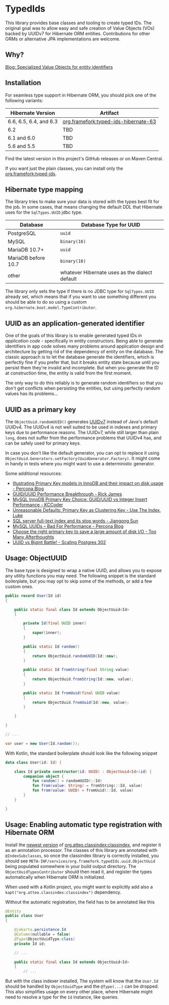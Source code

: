 # TypedIds

This library provides base classes and tooling to create typed IDs.
The original goal was to allow easy and safe creation of Value Objects (VOs) backed by UUIDv7 for Hibernate ORM entities.
Contributions for other ORMs or alternative JPA implementations are welcome.

## Why?

[Blog: Specialized Value Objects for entity identifiers](https://filip-prochazka.com/blog/specialized-value-objects-for-entity-identifiers)

## Installation

For seamless type support in Hibernate ORM, you should pick one of the following variants:

| Hibernate Version             | Artifact                                                                                                             |
|-------------------------------|----------------------------------------------------------------------------------------------------------------------|
| 6.6, 6.5, 6.4, and 6.3        | [org.framefork:typed-ids-hibernate-63](https://central.sonatype.com/artifact/org.framefork/typed-ids-hibernate-63)   |
| 6.2                           | TBD                                                                                                                  |
| 6.1 and 6.0                   | TBD                                                                                                                  |
| 5.6 and 5.5                   | TBD                                                                                                                  |

Find the latest version in this project's GitHub releases or on Maven Central.

If you want just the plain classes, you can install only the [org.framefork:typed-ids](https://central.sonatype.com/artifact/org.framefork/typed-ids).

## Hibernate type mapping

The library tries to make sure your data is stored with the types best fit for the job.
In some cases, that means changing the default DDL that Hibernate uses for the `SqlTypes.UUID` jdbc type.

| Database            | Database Type for UUID                         |
|---------------------|------------------------------------------------|
| PostgreSQL          | `uuid`                                         |
| MySQL               | `binary(16)`                                   |
| MariaDB 10.7+       | `uuid`                                         |
| MariaDB before 10.7 | `binary(16)`                                   |
| other               | whatever Hibernate uses as the dialect default |

The library only sets the type if there is no JDBC type for `SqlTypes.UUID` already set,
which means that if you want to use something different you should be able to do so using a custom `org.hibernate.boot.model.TypeContributor`.

## UUID as an application-generated identifier

One of the goals of this library is to enable generated typed IDs _in application code_ - specifically in entity constructors.
Being able to generate identifiers in app code solves many problems around application design and architecture by getting rid of the dependency of entity on the database.
The classic approach is to let the database generate the identifiers, which is perfectly fine if you prefer that, but it breaks entity state because until you persist them they're invalid and incomplete.
But when you generate the ID at construction time, the entity is valid from the first moment.

The only way to do this reliably is to generate random identifiers so that you don't get conflicts when persisting the entities, but using perfectly random values has its problems...

## UUID as a primary key

The `ObjectUuid.randomUUID()` generates [UUIDv7](https://www.toomanyafterthoughts.com/uuids-are-bad-for-database-index-performance-uuid7/#uuid-7-time-ordered) instead of Java's default UUIDv4.
The UUIDv4 is not well suited to be used in indexes and primary keys due to performance reasons.
The UUIDv7, while still larger than plain `long`, does not suffer from the performance problems that UUIDv4 has, and can be safely used for primary keys.

In case you don't like the default generator, you can opt to replace it using `ObjectUuid.Generators.setFactory(UuidGenerator.Factory)`.
It might come in handy in tests where you might want to use a deterministic generator.

Some additional resources:

* [Illustrating Primary Key models in InnoDB and their impact on disk usage - Percona Blog](https://www.percona.com/blog/illustrating-primary-key-models-in-innodb-and-their-impact-on-disk-usage/)
* [GUID/UUID Performance Breakthrough - Rick James](https://mysql.rjweb.org/doc.php/uuid)
* [MySQL InnoDB Primary Key Choice: GUID/UUID vs Integer Insert Performance - KCCoder](https://kccoder.com/mysql/uuid-vs-int-insert-performance/)
* [Unreasonable Defaults: Primary Key as Clustering Key - Use The Index, Luke](https://use-the-index-luke.com/blog/2014-01/unreasonable-defaults-primary-key-clustering-key)
* [SQL server full-text index and its stop words - Jiangong Sun](https://jiangong-sun.medium.com/sql-server-full-text-index-and-its-stop-words-492b0b589bff)
* [MySQL UUIDs – Bad For Performance - Percona Blog](https://www.percona.com/blog/uuids-are-popular-but-bad-for-performance-lets-discuss/)
* [Choose the right primary key to save a large amount of disk I/O - Too Many Afterthoughts](https://www.toomanyafterthoughts.com/primary-key-random-sequential-performance/)
* [UUID vs Bigint Battle! - Scaling Postgres 302](https://www.scalingpostgres.com/episodes/302-uuid-vs-bigint-battle/)

## Usage: ObjectUUID

The base type is designed to wrap a native UUID, and allows you to expose any utility functions you may need.
The following snippet is the standard boilerplate, but you may opt to skip some of the methods, or add a few custom ones.

```java
public record User(Id id)
{

    public static final class Id extends ObjectUuid<Id>
    {

        private Id(final UUID inner)
        {
            super(inner);
        }

        public static Id random()
        {
            return ObjectUuid.randomUUID(Id::new);
        }

        public static Id fromString(final String value)
        {
            return ObjectUuid.fromString(Id::new, value);
        }

        public static Id fromUuid(final UUID value)
        {
            return ObjectUuid.fromUuid(Id::new, value);
        }

    }

}

// ...

var user = new User(Id.random());
```

With Kotlin, the standard boilerplate should look like the following snippet

```kt
data class User(id: Id) {

    class Id private constructor(id: UUID) : ObjectUuid<Id>(id) {
        companion object {
            fun random() = randomUUID(::Id)
            fun from(value: String) = fromString(::Id, value)
            fun from(value: UUID) = fromUuid(::Id, value)
        }
    }

}
```

## Usage: Enabling automatic type registration with Hibernate ORM

Install the [newest version](https://central.sonatype.com/artifact/org.atteo.classindex/classindex) of [org.atteo.classindex:classindex](https://github.com/atteo/classindex), and register it as an annotation processor.
The classes of this library are annotated with `@IndexSubclasses`, so once the classindex library is correctly installed,
you should see `META-INF/services/org.framefork.typedIds.uuid.ObjectUuid` being populated somewhere in your build output directory.
The `ObjectUuidTypesContributor` should then read it, and register the types automatically when Hibernate ORM is initialized.

When used with a Kotlin project, you might want to explicitly add also a `kapt("org.atteo.classindex:classindex")` dependency.

Without the automatic registration, the field has to be annotated like this

```java
@Entity
public class User
{

    @jakarta.persistence.Id
    @Column(nullable = false)
    @Type(ObjectUuidType.class)
    private Id id;

    // ...

    public static final class Id extends ObjectUuid<Id>
    {
        // ...
```

But with the class indexer installed, The system will know that the `User.Id` should be handled by `ObjectUuidType` and the `@Type(...)` can be dropped.
This also simplifies usage on every other place, where Hibernate might need to resolve a type for the `Id` instance, like queries.
